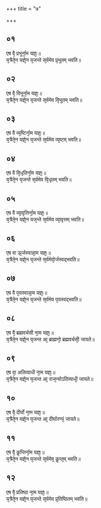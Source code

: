 +++
title = "७"

+++
## ०१
एष वै᳘ प्रभूर्ना᳘म यज्ञः᳘॥  
य᳘त्रैते᳘न यज्ञे᳘न य᳘जन्ते स᳘र्वमेव प्र᳘भूतम् भवति॥  
## ०२
एष वै᳘ विभूर्ना᳘म यज्ञः᳘॥  
य᳘त्रैते᳘न यज्ञे᳘न य᳘जन्ते स᳘र्वमेव वि᳘भूतम् भवति॥  
## ०३
एष वै व्य᳘ष्टिर्ना᳘म यज्ञः᳘॥  
य᳘त्रैते᳘न यज्ञे᳘न य᳘जन्ते स᳘र्वमेव व्य᳘ष्टम् भवति॥  
## ०४
एष वै वि᳘धृतिर्ना᳘म यज्ञः᳘॥  
य᳘त्रैते᳘न य᳘जन्ते स᳘र्वमेव वि᳘धृतम् भवति॥  
## ०५
एष वै व्या᳘वृत्तिर्ना᳘म यज्ञः᳘॥  
य᳘त्रैते᳘न यज्ञे᳘न यज᳘न्ते स᳘र्वमेव व्या᳘वृत्तम् भवति॥  
## ०६
एष वा ऊ᳘र्जस्वान्ना᳘म यज्ञः᳘॥  
य᳘त्रैते᳘न यज्ञे᳘न य᳘जन्ते स᳘र्वमेवो᳘र्जस्वद्भवति॥  
## ०७
एष वै प᳘यस्वान्ना᳘म यज्ञः᳘॥  
य᳘त्रैते᳘न यज्ञे᳘न य᳘जन्ते स᳘र्वमेव प᳘यस्वद्भवति॥  
## ०८
एष वै᳘ ब्रह्मवर्चसी ना᳘म यज्ञः᳘॥  
य᳘त्रैते᳘न यज्ञे᳘न य᳘जन्त आ᳘ ब्राह्मणो᳘ ब्रह्मवर्चसी᳘ जायते॥  
## ०९
एष वा᳘ अतिव्याधी ना᳘म यज्ञः᳘॥  
य᳘त्रैते᳘न यज्ञे᳘न य᳘जन्त आ᳘ राज᳘न्योऽतिव्याधी᳘ जायते॥  
## १०
एष वै᳘ दीर्घो ना᳘म यज्ञः᳘॥  
य᳘त्रैते᳘न यज्ञे᳘न य᳘जन्त आ᳘ दीर्घारण्यं᳘ जायते॥  
## ११
एष वै᳘ कॢप्तिर्ना᳘म यज्ञः᳘॥  
य᳘त्रैते᳘न यज्ञे᳘न य᳘जन्ते स᳘र्वमेव᳘ कॢप्त᳘म् भवति॥  
## १२
एष वै᳘ प्रतिष्ठा ना᳘म यज्ञः᳘॥  
य᳘त्रैते᳘न यज्ञे᳘न य᳘जन्ते स᳘र्वमेव प्र᳘तिष्ठितम् भवति॥  